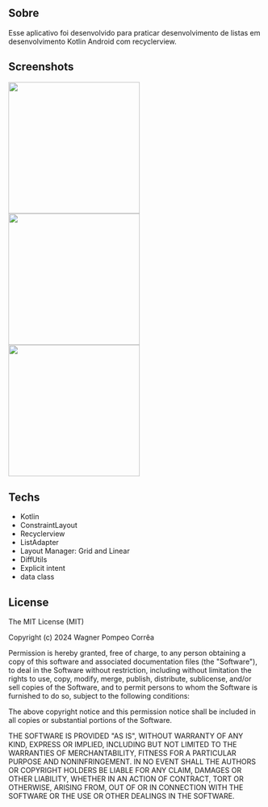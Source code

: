 ## Sobre
Esse aplicativo foi desenvolvido para praticar desenvolvimento de listas em desenvolvimento Kotlin Android com recyclerview.

## Screenshots
<img src = "https://github.com/user-attachments/assets/45bc6032-e0e5-4816-a1d3-d038d1f5451c" width="260"/>
<img src = "https://github.com/user-attachments/assets/d191c8c6-8a34-435d-8d43-fb985b7982b9" width="260"/>
<img src = "https://github.com/user-attachments/assets/d3dbe32e-df11-4fe9-95bc-a9d67a53e5f1" width="260"/>


## Techs


- Kotlin
- ConstraintLayout
- Recyclerview
- ListAdapter
- Layout Manager: Grid and Linear
- DiffUtils
- Explicit intent
- data class

## License

The MIT License (MIT)

Copyright (c) 2024 Wagner Pompeo Corrêa

Permission is hereby granted, free of charge, to any person obtaining a copy of
this software and associated documentation files (the "Software"), to deal in
the Software without restriction, including without limitation the rights to
use, copy, modify, merge, publish, distribute, sublicense, and/or sell copies of
the Software, and to permit persons to whom the Software is furnished to do so,
subject to the following conditions:

The above copyright notice and this permission notice shall be included in all
copies or substantial portions of the Software.

THE SOFTWARE IS PROVIDED "AS IS", WITHOUT WARRANTY OF ANY KIND, EXPRESS OR
IMPLIED, INCLUDING BUT NOT LIMITED TO THE WARRANTIES OF MERCHANTABILITY, FITNESS
FOR A PARTICULAR PURPOSE AND NONINFRINGEMENT. IN NO EVENT SHALL THE AUTHORS OR
COPYRIGHT HOLDERS BE LIABLE FOR ANY CLAIM, DAMAGES OR OTHER LIABILITY, WHETHER
IN AN ACTION OF CONTRACT, TORT OR OTHERWISE, ARISING FROM, OUT OF OR IN
CONNECTION WITH THE SOFTWARE OR THE USE OR OTHER DEALINGS IN THE SOFTWARE.
